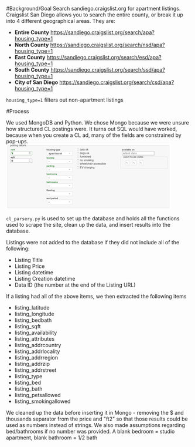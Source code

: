 #Background/Goal
Search sandiego.craigslist.org for apartment listings.  Craigslist San Diego allows you to search the entire county, or break it up into 4 different geographical areas.  They are:

- **Entire County** https://sandiego.craigslist.org/search/apa?housing_type=1
- **North County**	https://sandiego.craigslist.org/search/nsd/apa?housing_type=1
- **East County**		https://sandiego.craigslist.org/search/esd/apa?housing_type=1
- **South County**	https://sandiego.craigslist.org/search/ssd/apa?housing_type=1
- **City of San Diego**  https://sandiego.craigslist.org/search/csd/apa?housing_type=1

`housing_type=1` filters out non-apartment listings

#Process

We used MongoDB and Python.  We chose Mongo because we were unsure how structured CL postings were.  It turns out SQL would have worked, because when you create a CL ad, many of the fields are constrained by pop-ups.  
![CL Posting](resources/images/cl_create_posting.png)

`cl_parsery.py` is used to set up the database and holds all the functions used to scrape the site, clean up the data, and insert results into the database.

Listings were not added to the database if they did not include all of the following:

- Listing Title
- Listing Price
- Listing datetime
- Listing Creation datetime
- Data ID (the number at the end of the Listing URL)

If a listing had all of the above items, we then extracted the following items

- listing_latitude
- listing_longitude    
- listing_bedbath
- listing_sqft
- listing_availability
- listing_attributes
- listing_addrcountry
- listing_addrlocality
- listing_addrregion
- listing_addrzip
- listing_addrstreet
- listing_type
- listing_bed
- listing_bath
- listing_petsallowed
- listing_smokingallowed

We cleaned up the data before inserting it in Mongo - removing the $ and thousands separator from the price and "ft2" so that those results could be used as numbers instead of strings. We also made assumptions regarding bed/bathrooms if no number was provided.  A blank bedroom = studio apartment, blank bathroom = 1/2 bath

